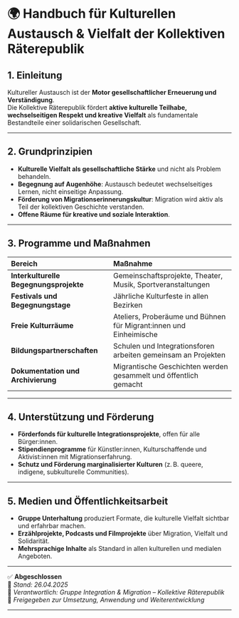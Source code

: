 # 🌍 Handbuch für Kulturellen Austausch & Vielfalt der Kollektiven Räterepublik

## 1. Einleitung

Kultureller Austausch ist der **Motor gesellschaftlicher Erneuerung und Verständigung**.  
Die Kollektive Räterepublik fördert **aktive kulturelle Teilhabe, wechselseitigen Respekt und kreative Vielfalt** als fundamentale Bestandteile einer solidarischen Gesellschaft.

---

## 2. Grundprinzipien

- **Kulturelle Vielfalt als gesellschaftliche Stärke** und nicht als Problem behandeln.
- **Begegnung auf Augenhöhe**: Austausch bedeutet wechselseitiges Lernen, nicht einseitige Anpassung.
- **Förderung von Migrationserinnerungskultur**: Migration wird aktiv als Teil der kollektiven Geschichte verstanden.
- **Offene Räume für kreative und soziale Interaktion**.

---

## 3. Programme und Maßnahmen

| Bereich | Maßnahme |
|:---|:---|
| **Interkulturelle Begegnungsprojekte** | Gemeinschaftsprojekte, Theater, Musik, Sportveranstaltungen |
| **Festivals und Begegnungstage** | Jährliche Kulturfeste in allen Bezirken |
| **Freie Kulturräume** | Ateliers, Proberäume und Bühnen für Migrant:innen und Einheimische |
| **Bildungspartnerschaften** | Schulen und Integrationsforen arbeiten gemeinsam an Projekten |
| **Dokumentation und Archivierung** | Migrantische Geschichten werden gesammelt und öffentlich gemacht |

---

## 4. Unterstützung und Förderung

- **Förderfonds für kulturelle Integrationsprojekte**, offen für alle Bürger:innen.
- **Stipendienprogramme** für Künstler:innen, Kulturschaffende und Aktivist:innen mit Migrationserfahrung.
- **Schutz und Förderung marginalisierter Kulturen** (z. B. queere, indigene, subkulturelle Communities).

---

## 5. Medien und Öffentlichkeitsarbeit

- **Gruppe Unterhaltung** produziert Formate, die kulturelle Vielfalt sichtbar und erfahrbar machen.
- **Erzählprojekte, Podcasts und Filmprojekte** über Migration, Vielfalt und Solidarität.
- **Mehrsprachige Inhalte** als Standard in allen kulturellen und medialen Angeboten.

---

✅ **Abgeschlossen**  
📅 *Stand: 26.04.2025*  
🏩 *Verantwortlich: Gruppe Integration & Migration – Kollektive Räterepublik*  
🔐 *Freigegeben zur Umsetzung, Anwendung und Weiterentwicklung*

---


